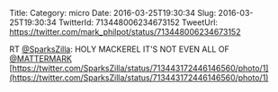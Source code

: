 Title: 
Category: micro
Date: 2016-03-25T19:30:34
Slug: 2016-03-25T19:30:34
TwitterId: 713448006234673152
TweetUrl: https://twitter.com/mark_philpot/status/713448006234673152

RT [@SparksZilla](https://twitter.com/SparksZilla): HOLY MACKEREL IT'S NOT EVEN ALL OF [@MATTERMARK](https://twitter.com/MATTERMARK) [https://twitter.com/SparksZilla/status/713443172446146560/photo/1](https://twitter.com/SparksZilla/status/713443172446146560/photo/1)
